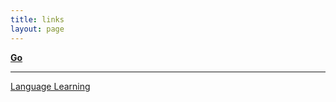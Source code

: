 ```yaml
---
title: links
layout: page
---
```


**[Go]()**  

---
 
[Language Learning](http://www.hujiang.com/)  
